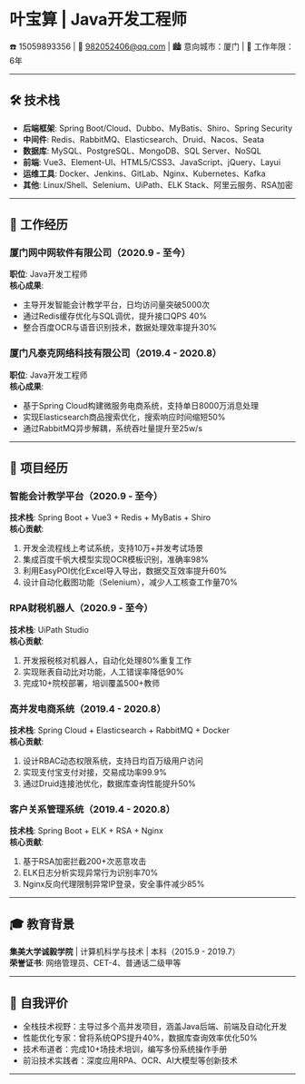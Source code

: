 # 叶宝算 | Java开发工程师

☎️ 15059893356 | 📧 982052406@qq.com | 🏙️ 意向城市：厦门 | 💼 工作年限：6年

---

## 🛠️ 技术栈
- **后端框架**: Spring Boot/Cloud、Dubbo、MyBatis、Shiro、Spring Security
- **中间件**: Redis、RabbitMQ、Elasticsearch、Druid、Nacos、Seata
- **数据库**: MySQL、PostgreSQL、MongoDB、SQL Server、NoSQL
- **前端**: Vue3、Element-UI、HTML5/CSS3、JavaScript、jQuery、Layui
- **运维工具**: Docker、Jenkins、GitLab、Nginx、Kubernetes、Kafka
- **其他**: Linux/Shell、Selenium、UiPath、ELK Stack、阿里云服务、RSA加密

---

## 💼 工作经历

### 厦门网中网软件有限公司（2020.9 - 至今）
**职位**: Java开发工程师  
**核心成果**:  
- 主导开发智能会计教学平台，日均访问量突破5000次  
- 通过Redis缓存优化与SQL调优，提升接口QPS 40%  
- 整合百度OCR与语音识别技术，数据处理效率提升30%  

### 厦门凡泰克网络科技有限公司（2019.4 - 2020.8）  
**职位**: Java开发工程师  
**核心成果**:  
- 基于Spring Cloud构建微服务电商系统，支持单日8000万消息处理  
- 实现Elasticsearch商品搜索优化，搜索响应时间缩短50%  
- 通过RabbitMQ异步解耦，系统吞吐量提升至25w/s  

---

## 🚀 项目经历

### 智能会计教学平台（2020.9 - 至今）
**技术栈**: Spring Boot + Vue3 + Redis + MyBatis + Shiro  
**核心贡献**:  
1. 开发全流程线上考试系统，支持10万+并发考试场景  
2. 集成百度千帆大模型实现OCR模板识别，准确率98%  
3. 利用EasyPOI优化Excel导入导出，数据交互效率提升60%  
4. 设计自动化截图功能（Selenium），减少人工核查工作量70%  

### RPA财税机器人（2020.9 - 至今）
**技术栈**: UiPath Studio  
**核心贡献**:  
1. 开发报税核对机器人，自动化处理80%重复工作  
2. 实现账表自动比对功能，人工错误率降低90%  
3. 完成10+院校部署，培训覆盖500+教师  

### 高并发电商系统（2019.4 - 2020.8）
**技术栈**: Spring Cloud + Elasticsearch + RabbitMQ + Docker  
**核心贡献**:  
1. 设计RBAC动态权限系统，支持日均百万级用户访问  
2. 实现支付宝支付对接，交易成功率99.9%  
3. 通过Druid连接池优化，数据库查询性能提升50%  

### 客户关系管理系统（2019.4 - 2020.8）
**技术栈**: Spring Boot + ELK + RSA + Nginx  
**核心贡献**:  
1. 基于RSA加密拦截200+次恶意攻击  
2. ELK日志分析实现异常行为识别率70%  
3. Nginx反向代理限制异常IP登录，安全事件减少85%  

---

## 🎓 教育背景
**集美大学诚毅学院** | 计算机科学与技术 | 本科（2015.9 - 2019.7）  
**荣誉证书**: 网络管理员、CET-4、普通话二级甲等  

---

## 🌟 自我评价  
- 全栈技术视野：主导过多个高并发项目，涵盖Java后端、前端及自动化开发  
- 性能优化专家：曾将系统QPS提升40%，数据库查询效率优化50%  
- 技术布道者：完成10+场技术培训，编写多份系统操作手册  
- 前沿技术实践者：深度应用RPA、OCR、AI大模型等创新技术  

--- 

